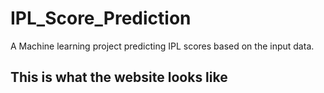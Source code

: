 # IPL_Score_Prediction
A Machine learning project predicting IPL scores based on the input data.

## This is what the website looks like
